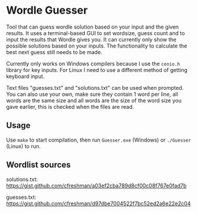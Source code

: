 # Wordle Guesser
Tool that can guess wordle solution based on your input and the given results.
It uses a terminal-based GUI to set wordsize, guess count and to input the results that Wordle gives you.
It can currently only show the possible solutions based on your inputs. The functionality to calculate the best next guess still needs to be made.

Currently only works on Windows compilers because I use the `conio.h` library for key inputs. For Linux I need to use a different method of getting keyboard input.

Text files "guesses.txt" and "solutions.txt" can be used when prompted. You can also use your own, make sure they contain 1 word per line, all words are the same size and all words are the size of the word size you gave earlier, this is checked when the files are read.

## Usage
Use `make` to start compilation, then run `Guesser.exe` (Windows) or `./Guesser` (Linux) to run.

## Wordlist sources
solutions.txt: https://gist.github.com/cfreshman/a03ef2cba789d8cf00c08f767e0fad7b

guesses.txt: https://gist.github.com/cfreshman/d97dbe7004522f7bc52ed2a6e22e2c04
